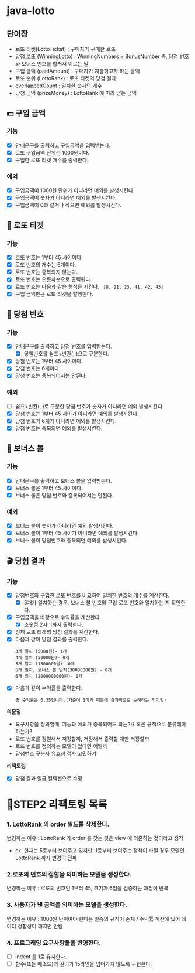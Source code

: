 # java-lotto

## 단어장

- 로또 티켓(LottoTicket) : 구매자가 구매한 로또
- 당첨 로또 (WinningLotto) : WinningNumbers + BonusNumber 즉, 당첨 번호와 보너스 번호를 합쳐서 이르는 말
- 구입 금액 (paidAmount) : 구매자가 지불하고자 하는 금액
- 로또 순위 (LottoRank) : 로또 티켓의 당첨 결과
- overlappedCount : 일치한 숫자의 개수
- 당첨 금액 (prizeMoney) : LottoRank 에 따라 얻는 금액

## 💵 구입 금액

### 기능

- [x] 안내문구를 출력하고 구입금액을 입력받는다.
- [x] 로또 구입금액 단위는 1000원이다.
- [x] 구입한 로또 티켓 개수를 출력한다.

### 예외

- [x] 구입금액이 1000원 단위가 아니라면 예외를 발생시킨다.
- [x] 구입금액이 숫자가 아니라면 예외를 발생시킨다.
- [x] 구입금액이 0과 같거나 작으면 예외를 발생시킨다.

## 🔢 로또 티켓

### 기능

- [x] 로또 번호는 1부터 45 사이이다.
- [x] 로또 번호의 개수는 6개이다.
- [x] 로또 번호는 중복되지 않는다.
- [x] 로또 번호는 오름차순으로 출력된다.
- [x] 로또 번호는 다음과 같은 형식을 지킨다.
  ``` [8, 21, 23, 41, 42, 43]```
- [x] 구입 금액만큼 로또 티켓을 발행한다.

## 🥇 당첨 번호

### 기능

- [x] 안내문구를 출력하고 당첨 번호를 입력받는다.
    - [x] 당첨번호를 쉼표+빈칸(, )으로 구분한다.
- [x] 당첨 번호는 1부터 45 사이이다.
- [x] 당첨 번호는 6개이다.
- [x] 당첨 번호는 중복되어서는 안된다.

### 예외

- [ ] 쉼표+빈칸(, )로 구분한 당첨 번호가 숫자가 아니라면 예외 발생시킨다.
- [x] 당첨 번호는 1부터 45 사이가 아니라면 예외를 발생시킨다.
- [x] 당첨 번호가 6개가 아니라면 예외를 발생시킨다.
- [x] 당첨 번호는 중복되면 예외를 발생시킨다.

## 🎱 보너스 볼

### 기능

- [x] 안내문구를 출력하고 보너스 볼을 입력받는다.
- [x] 보너스 볼은 1부터 45 사이이다.
- [x] 보너스 볼은 당첨 번호와 중복되어서는 안된다.

### 예외

- [x] 보너스 볼이 숫자가 아니라면 예외 발생시킨다.
- [x] 보너스 볼이 1부터 45 사이가 아니라면 예외를 발생시킨다.
- [x] 보너스 볼이 당첨번호와 중복되면 예외를 발생시킨다.

## 🎬 당첨 결과

### 기능

- [x] 당첨번호와 구입한 로또 번호를 비교하여 일치한 번호의 개수를 계산한다.
    - [x] 5개가 일치하는 경우, 보너스 볼 번호와 구입 로또 번호와 일치하는 지 확인한다.
- [x] 구입금액을 바탕으로 수익률을 계산한다.
    - [x] 소숫점 2자리까지 출력한다.
- [x] 전체 로또 티켓의 당첨 결과를 계산한다.
- [x] 다음과 같이 당첨 결과를 출력한다.
    ```
    3개 일치 (5000원)- 1개
    4개 일치 (50000원)- 0개
    5개 일치 (1500000원)- 0개
    5개 일치, 보너스 볼 일치(30000000원) - 0개
    6개 일치 (2000000000원)- 0개
    ```
- [x] 다음과 같이 수익률을 출력한다.
    ```
    총 수익률은 0.35입니다.(기준이 1이기 때문에 결과적으로 손해라는 의미임)
    ```

**의문점**

- 요구사항을 정의할때, 기능과 예외가 중복되어도 되는가? 혹은 규칙으로 분류해야 하는가?
- 로또 번호를 정렬해서 저장할까, 저장해서 출력할 때만 저장할까
- 로또 번호를 정의하는 모델이 있다면 어떨까
- 당첨번호 구분자 유효성 검사 고민하기

**리팩토링**

- [x] 당첨 결과 일급 컬렉션으로 수정

# 🚀STEP2 리팩토링 목록

### 1. LottoRank 의 order 필드를 삭제한다.

변경하는 이유 : LottoRank 가 order 를 갖는 것은 view 에 의존하는 것이라고 생각

- ex. 현재는 5등부터 보여주고 있지만, 1등부터 보여주는 정책이 바뀔 경우 모델인 LottoRank 까지 변경이 전파

### 2.로또의 번호의 집합을 의미하는 모델을 생성한다.

변경하는 이유 : 로또의 번호인 1부터 45, 크기가 6임을 검증하는 과정이 반복

### 3. 사용자가 낸 금액을 의미하는 모델을 생성한다.

변경하는 이유 : 1000원 단위여야 한다는 일종의 규칙이 존재 / 수익률 계산에 있어 데이터 정합성이 깨지면 안됨

### 4. 프로그래밍 요구사항들을 반영한다.

- [ ] indent 를 1로 유지한다.
- [ ] 함수(또는 메소드)의 길이가 15라인을 넘어가지 않도록 구현한다.
